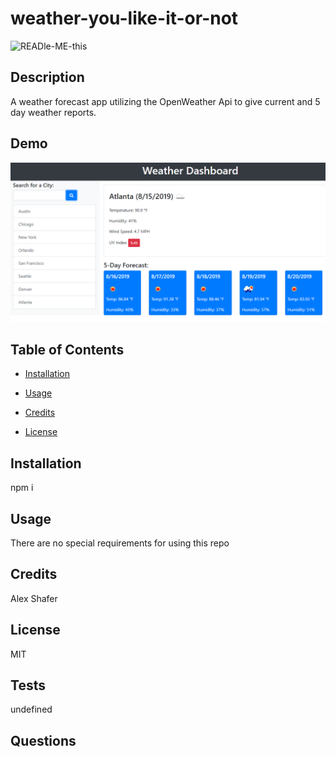 # weather-you-like-it-or-not

![READle-ME-this](https://img.shields.io/github/last-commit/AlexDShafer/weather-you-like-it-or-not)

## Description

A weather forecast app utilizing the OpenWeather Api to give current and 5 day weather reports.

## Demo

![Demo](assets/images/demo.png)

## Table of Contents

* [Installation](#installation)

* [Usage](#usage)

* [Credits](#credits)

* [License](#license)

## Installation

npm i

## Usage

There are no special requirements for using this repo

## Credits

Alex Shafer

## License

MIT

## Tests

undefined

## Questions

